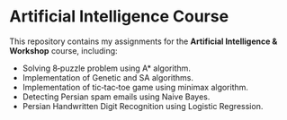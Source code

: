 # Artificial Intelligence Course
This repository contains my assignments for the **Artificial Intelligence & Workshop** course, including:
- Solving 8‑puzzle problem using A* algorithm.
- Implementation of Genetic and SA algorithms.
- Implementation of tic‑tac‑toe game using minimax algorithm.
- Detecting Persian spam emails using Naive Bayes.
- Persian Handwritten Digit Recognition using Logistic Regression.

